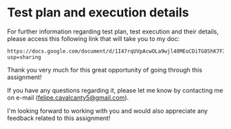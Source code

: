 # Test plan and execution details

For further information regarding test plan, test execution and their details, please access this following link that will take you to my doc:

    https://docs.google.com/document/d/1I47rqUVpAcwOLa9wjl40MEoCDiTG8ShK7F3WHmQdWzo/edit?usp=sharing 

Thank you very much for this great opportunity of going through this assignment!

If you have any questions regarding it, please let me know by contacting me on e-mail (felipe.cavalcanty5@gmail.com). 

I'm looking forward to working with you and would also appreciate any feedback related to this assignment!

